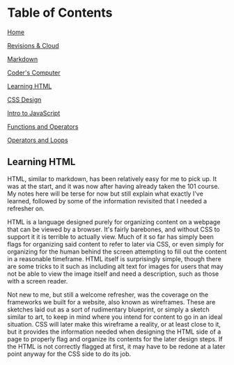 # Table of Contents

[Home](home.md)

[Revisions & Cloud](revisionsCloud.md)

[Markdown](learningMarkdown.md)

[Coder's Computer](codersComputer.md)

[Learning HTML](learningHTML.md)

[CSS Design](webCSS.md)

[Intro to JavaScript](introJK.md)

[Functions and Operators](functionsOperators.md)

[Operators and Loops](loopsOperators.md)

## Learning HTML

HTML, similar to markdown, has been relatively easy for me to pick up. It was at the start, and it was now after having already taken the 101 course. My notes here will be terse for now but still explain what exactly I've learned, followed by some of the information revisited that I needed a refresher on.

HTML is a language designed purely for organizing content on a webpage that can be viewed by a browser. It's fairly barebones, and without CSS to support it it is terrible to actually view. Much of it so far has simply been flags for organizing said content to refer to later via CSS, or even simply for organizing for the human behind the screen attempting to fill out the content in a reasonable timeframe. HTML itself is surprisingly simple, though there are some tricks to it such as including alt text for images for users that may not be able to view the image itself and need a description, such as those with a screen reader.

Not new to me, but still a welcome refresher, was the coverage on the frameworks we built for a website, also known as wireframes. These are sketches laid out as a sort of rudimentary blueprint, or simply a sketch similar to art, to keep in mind where you intend for content to go in an ideal situation. CSS will later make this wireframe a reality, or at least close to it, but it provides the information needed when designing the HTML side of a page to properly flag and organize its contents for the later design steps. If the HTML is not correctly flagged at first, it may have to be redone at a later point anyway for the CSS side to do its job.
